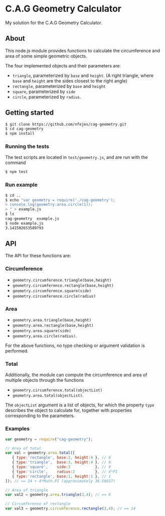 # C.A.G Geometry Calculator
My solution for the C.A.G Geometry Calculator.

## About
This node.js module provides functions to calculate the circumference and area of some simple geometric objects.

The four implemented objects and their parameters are:

* `triangle`, parameterized by `base` and `height`. (A right triangle, where `base` and `height` are the sides closest to the right angle)
* `rectangle`, parameterized by `base` and `height`
* `square`, parameterized by `side`
* `circle`, parameterized by `radius`.

## Getting started

```bash
$ git clone https://github.com/nfejes/cag-geometry.git
$ cd cag-geometry
$ npm install
```

### Running the tests
The test scripts are located in `test/geometry.js`, and are run with the command
```bash
$ npm test
```

### Run example
```bash
$ cd ..
$ echo "var geometry = require('./cag-geometry');
> console.log(geometry.area.circle(1));
> " > example.js
$ ls
cag-geometry  example.js
$ node example.js 
3.141592653589793
```

## API
The API for these functions are:

### Circumference
* `geometry.circumference.triangle(base,height)`
* `geometry.circumference.rectangle(base,height)`
* `geometry.circumference.square(side)`
* `geometry.circumference.circle(radius)`

### Area
* `geometry.area.triangle(base,height)`
* `geometry.area.rectangle(base,height)`
* `geometry.area.square(side)`
* `geometry.area.circle(radius)`.

For the above functions, no type checking or argument validation is performed.

### Total
Additionally, the module can compute the circumference and area of multiple objects through the functions

* `geometry.circumference.total(objectList)`
* `geometry.area.total(objectList)`.

The `objectList` argument is a list of objects, for which the property `type` describes the object to calculate for, 
together with properties corresponding to the parameters.

### Examples
```js
var geometry = require("cag-geometry");

// Area of total
var val = geometry.area.total([
   { type:'rectangle', base:2, height:4 }, // 8
   { type:'triangle',  base:3, height:4 }, // 6
   { type:'square',    side:3           }, // 9
   { type:'circle',    radius:2         }, // 4*PI
   { type:'rectangle', base:1, height:1 }, // 1
]); // == 24 + 4*Math.PI (approximately 36.56637)

// Area of triangle
var val2 = geometry.area.triangle(3,4); // == 6

// Circumference of rectangle
var val3 = geometry.circumference.rectangle(3,4); // == 14
```
